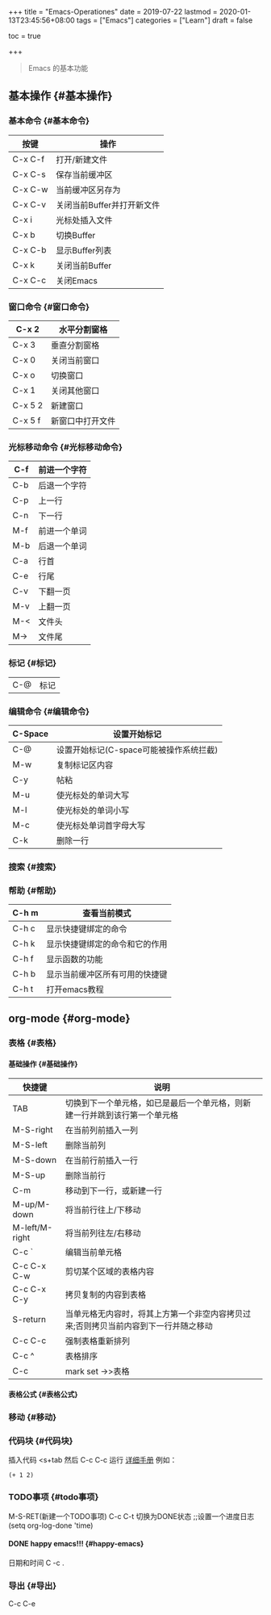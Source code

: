 +++
title = "Emacs-Operationes"
date = 2019-07-22
lastmod = 2020-01-13T23:45:56+08:00
tags = ["Emacs"]
categories = ["Learn"]
draft = false

toc = true

+++

> Emacs 的基本功能

<!--more-->


## 基本操作 {#基本操作}


### 基本命令 {#基本命令}

| 按键    | 操作             |
|-------|----------------|
| C-x C-f | 打开/新建文件    |
| C-x C-s | 保存当前缓冲区   |
| C-x C-w | 当前缓冲区另存为 |
| C-x C-v | 关闭当前Buffer并打开新文件 |
| C-x i   | 光标处插入文件   |
| C-x b   | 切换Buffer       |
| C-x C-b | 显示Buffer列表   |
| C-x k   | 关闭当前Buffer   |
| C-x C-c | 关闭Emacs        |


### 窗口命令 {#窗口命令}

| C-x 2   | 水平分割窗格 |
|---------|--------|
| C-x 3   | 垂直分割窗格 |
| C-x 0   | 关闭当前窗口 |
| C-x o   | 切换窗口 |
| C-x 1   | 关闭其他窗口 |
| C-x 5 2 | 新建窗口 |
| C-x 5 f | 新窗口中打开文件 |


### 光标移动命令 {#光标移动命令}

| C-f | 前进一个字符 |
|-----|--------|
| C-b | 后退一个字符 |
| C-p | 上一行 |
| C-n | 下一行 |
| M-f | 前进一个单词 |
| M-b | 后退一个单词 |
| C-a | 行首   |
| C-e | 行尾   |
| C-v | 下翻一页 |
| M-v | 上翻一页 |
| M-< | 文件头 |
| M-> | 文件尾 |


### 标记 {#标记}

|     |    |
|-----|----|
| C-@ | 标记 |


### 编辑命令 {#编辑命令}

| C-Space | 设置开始标记             |
|---------|--------------------|
| C-@     | 设置开始标记(C-space可能被操作系统拦截) |
| M-w     | 复制标记区内容           |
| C-y     | 帖粘                     |
| M-u     | 使光标处的单词大写       |
| M-l     | 使光标处的单词小写       |
| M-c     | 使光标处单词首字母大写   |
| C-k     | 删除一行                 |


### 搜索 {#搜索}


### 帮助 {#帮助}

| C-h m | 查看当前模式    |
|-------|-----------|
| C-h c | 显示快捷键绑定的命令 |
| C-h k | 显示快捷键绑定的命令和它的作用 |
| C-h f | 显示函数的功能  |
| C-h b | 显示当前缓冲区所有可用的快捷键 |
| C-h t | 打开emacs教程   |


## org-mode {#org-mode}


### 表格 {#表格}


#### 基础操作 {#基础操作}

| 快捷键         | 说明                                       |
|-------------|------------------------------------------|
| TAB            | 切换到下一个单元格，如已是最后一个单元格，则新建一行并跳到该行第一个单元格 |
| M-S-right      | 在当前列前插入一列                         |
| M-S-left       | 删除当前列                                 |
| M-S-down       | 在当前行前插入一行                         |
| M-S-up         | 删除当前行                                 |
| C-m            | 移动到下一行，或新建一行                   |
| M-up/M-down    | 将当前行往上/下移动                        |
| M-left/M-right | 将当前列往左/右移动                        |
| C-c \`         | 编辑当前单元格                             |
| C-c C-x C-w    | 剪切某个区域的表格内容                     |
| C-c C-x C-y    | 拷贝复制的内容到表格                       |
| S-return       | 当单元格无内容时，将其上方第一个非空内容拷贝过来;否则拷贝当前内容到下一行并随之移动 |
| C-c C-c        | 强制表格重新排列                           |
| C-c ^          | 表格排序                                   |
| C-c            | mark set ->>表格                           |


#### 表格公式 {#表格公式}


### 移动 {#移动}


### 代码块 {#代码块}

插入代码 <s+tab
然后 C-c C-c 运行
[详细手册](https://orgmode.org/worg/org-contrib/babel/intro.html)
例如：

```emacs-lisp
(+ 1 2)
```


### TODO事项 {#todo事项}

M-S-RET(新建一个TODO事项)
C-c C-t 切换为DONE状态
;;设置一个进度日志
(setq org-log-done 'time)


#### <span class="org-todo done DONE">DONE</span> happy emacs!!! {#happy-emacs}

日期和时间
C -c .


### 导出 {#导出}

C-c C-e
